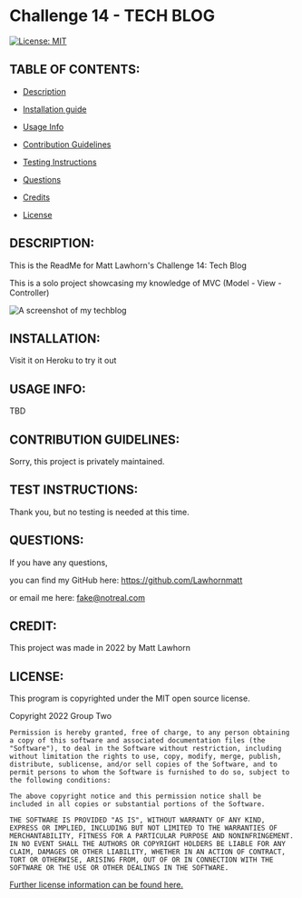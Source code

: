 # Challenge 14 - TECH BLOG
  [![License: MIT](https://img.shields.io/badge/License-MIT-yellow.svg)](https://opensource.org/licenses/MIT)

## TABLE OF CONTENTS:

* [Description](#DESCRIPTION)

* [Installation guide](#INSTALLATION) 

* [Usage Info](#USAGEINFO) 

* [Contribution Guidelines](#CONTRIBUTIONGUIDELINES) 

* [Testing Instructions](#TESTINSTRUCTIONS) 

* [Questions](#QUESTIONS)

* [Credits](#CREDIT)

* [License](#LICENSE)


## DESCRIPTION:

This is the ReadMe for Matt Lawhorn's Challenge 14: Tech Blog

This is a solo project showcasing my knowledge of MVC (Model - View - Controller)

<img src='INSERT PATH TO SCREENSHOT HERE' alt='A screenshot of my techblog'/>

## INSTALLATION:

Visit it on Heroku to try it out

## USAGE INFO:

TBD

## CONTRIBUTION GUIDELINES:

Sorry, this project is privately maintained.

## TEST INSTRUCTIONS:

Thank you, but no testing is needed at this time.

## QUESTIONS:

If you have any questions,

you can find my GitHub here: https://github.com/Lawhornmatt

or email me here: fake@notreal.com

## CREDIT:

This project was made in 2022 by Matt Lawhorn

## LICENSE:

This program is copyrighted under the MIT open source license.

Copyright 2022 Group Two

    Permission is hereby granted, free of charge, to any person obtaining a copy of this software and associated documentation files (the "Software"), to deal in the Software without restriction, including without limitation the rights to use, copy, modify, merge, publish, distribute, sublicense, and/or sell copies of the Software, and to permit persons to whom the Software is furnished to do so, subject to the following conditions:
    
    The above copyright notice and this permission notice shall be included in all copies or substantial portions of the Software.
    
    THE SOFTWARE IS PROVIDED "AS IS", WITHOUT WARRANTY OF ANY KIND, EXPRESS OR IMPLIED, INCLUDING BUT NOT LIMITED TO THE WARRANTIES OF MERCHANTABILITY, FITNESS FOR A PARTICULAR PURPOSE AND NONINFRINGEMENT. IN NO EVENT SHALL THE AUTHORS OR COPYRIGHT HOLDERS BE LIABLE FOR ANY CLAIM, DAMAGES OR OTHER LIABILITY, WHETHER IN AN ACTION OF CONTRACT, TORT OR OTHERWISE, ARISING FROM, OUT OF OR IN CONNECTION WITH THE SOFTWARE OR THE USE OR OTHER DEALINGS IN THE SOFTWARE.

[Further license information can be found here.](https://opensource.org/licenses/MIT)

